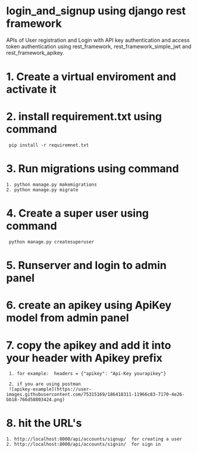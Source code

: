 # login_and_signup using django rest framework

APIs of User registration and Login with API key authentication and access token authentication 
using rest_framework, rest_framework_simple_jwt and rest_framework_apikey.

# 1. Create a virtual enviroment and activate it 

# 2. install requirement.txt using command 
     
     pip install -r requiremnet.txt

# 3. Run migrations using command
    
    1. python manage.py makemigrations
    2. python manage.py migrate

# 4. Create a super user using command 
     python manage.py createsuperuser

# 5. Runserver and login to admin panel

# 6. create an apikey using ApiKey model from admin panel 

# 7. copy the apikey and add it into your header with Apikey prefix 
     
     1. for example:  headers = {"apikey": "Api-Key yourapikey"}
     
     2. if you are using postman
     ![apikey-example](https://user-images.githubusercontent.com/75315169/186418311-11966c83-7170-4e26-bb18-766d58803424.png)
     
# 8. hit the URL's

    1. http://localhost:8000/api/accounts/signup/  for creating a user 
    2. http://localhost:8000/api/accounts/signin/  for sign in

